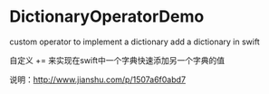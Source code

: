 # DictionaryOperatorDemo
custom operator to implement a dictionary add a dictionary in swift

自定义 += 来实现在swift中一个字典快速添加另一个字典的值

说明：http://www.jianshu.com/p/1507a6f0abd7
